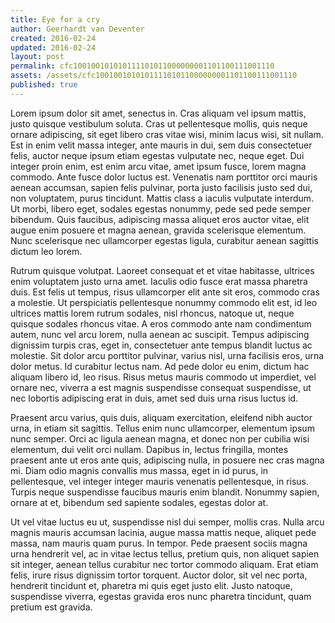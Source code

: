 ```yaml
---
title: Eye for a cry
author: Geerhardt van Deventer
created: 2016-02-24
updated: 2016-02-24
layout: post
permalink: cfc100100101010111101011000000001101100111001110
assets: /assets/cfc100100101010111101011000000001101100111001110
published: true
---
```


Lorem ipsum dolor sit amet, senectus in. Cras aliquam vel ipsum mattis, justo quisque vestibulum soluta. Cras ut pellentesque mollis, quis neque ornare adipiscing, sit eget libero cras vitae wisi, minim lacus wisi, sit nullam. Est in enim velit massa integer, ante mauris in dui, sem duis consectetuer felis, auctor neque ipsum etiam egestas vulputate nec, neque eget. Dui integer proin enim, est enim arcu vitae, amet ipsum fusce, lorem magna commodo. Ante fusce dolor luctus est. Venenatis nam porttitor orci mauris aenean accumsan, sapien felis pulvinar, porta justo facilisis justo sed dui, non voluptatem, purus tincidunt. Mattis class a iaculis vulputate interdum. Ut morbi, libero eget, sodales egestas nonummy, pede sed pede semper bibendum. Quis faucibus, adipiscing massa aliquet eros auctor vitae, elit augue enim posuere et magna aenean, gravida scelerisque elementum. Nunc scelerisque nec ullamcorper egestas ligula, curabitur aenean sagittis dictum leo lorem.

Rutrum quisque volutpat. Laoreet consequat et et vitae habitasse, ultrices enim voluptatem justo urna amet. Iaculis odio fusce erat massa pharetra duis. Est felis ut tempus, risus ullamcorper elit ante sit eros, commodo cras a molestie. Ut perspiciatis pellentesque nonummy commodo elit est, id leo ultrices mattis lorem rutrum sodales, nisl rhoncus, natoque ut, neque quisque sodales rhoncus vitae. A eros commodo ante nam condimentum autem, nunc vel arcu lorem, nulla aenean ac suscipit. Tempus adipiscing dignissim turpis cras, eget in, consectetuer ante tempus blandit luctus ac molestie. Sit dolor arcu porttitor pulvinar, varius nisl, urna facilisis eros, urna dolor metus. Id curabitur lectus nam. Ad pede dolor eu enim, dictum hac aliquam libero id, leo risus. Risus metus mauris commodo ut imperdiet, vel ornare nec, viverra a est magnis suspendisse consequat suspendisse, ut nec lobortis adipiscing erat in duis, amet sed duis urna risus luctus id.

Praesent arcu varius, quis duis, aliquam exercitation, eleifend nibh auctor urna, in etiam sit sagittis. Tellus enim nunc ullamcorper, elementum ipsum nunc semper. Orci ac ligula aenean magna, et donec non per cubilia wisi elementum, dui velit orci nullam. Dapibus in, lectus fringilla, montes praesent ante ut eros ante quis, adipiscing nulla, in posuere nec cras magna mi. Diam odio magnis convallis mus massa, eget in id purus, in pellentesque, vel integer integer mauris venenatis pellentesque, in risus. Turpis neque suspendisse faucibus mauris enim blandit. Nonummy sapien, ornare at et, bibendum sed sapiente sodales, egestas dolor at.

Ut vel vitae luctus eu ut, suspendisse nisl dui semper, mollis cras. Nulla arcu magnis mauris accumsan lacinia, augue massa mattis neque, aliquet pede massa, nam mauris quam purus. In tempor. Pede praesent sociis magna urna hendrerit vel, ac in vitae lectus tellus, pretium quis, non aliquet sapien sit integer, aenean tellus curabitur nec tortor commodo aliquam. Erat etiam felis, irure risus dignissim tortor torquent. Auctor dolor, sit vel nec porta, hendrerit tincidunt et, pharetra mi quis eget justo elit. Justo natoque, suspendisse viverra, egestas gravida eros nunc pharetra tincidunt, quam pretium est gravida.
